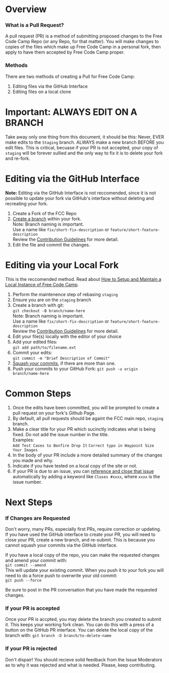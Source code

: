 # Overview
### What is a Pull Request?
A pull request (PR) is a method of submitting proposed changes to the Free Code Camp Repo (or any Repo, for that matter).  You will make changes to copies of the files which make up Free Code Camp in a personal fork, then apply to have them accepted by Free Code Camp proper.

### Methods
There are two methods of creating a Pull for Free Code Camp:

1. Editing files via the GitHub Interface
1. Editing files on a local clone

# Important: ALWAYS EDIT ON A BRANCH
Take away only one thing from this document, it should be this:  Never, EVER make edits to the `Staging` branch.  ALWAYS make a new branch BEFORE you edit files.  This is critical, becuase if your PR is not accepted, your copy of `staging` will be forever sullied and the only way to fix it is to delete your fork and re-fork.

# Editing via the GitHub Interface
**Note:** Editing via the GitHub Interface is not reccomended, since it is not possible to update your fork via GitHub's interface without deleting and recreating your fork.

1. Create a Fork of the FCC Repo
1. [Create a branch](https://help.github.com/articles/creating-and-deleting-branches-within-your-repository/) within your fork.  
Note: Branch naming is important.  
Use a name like `fix/short-fix-description` or `feature/short-feature-description`  
Review the [Contribution Guidelines](https://github.com/FreeCodeCamp/FreeCodeCamp/blob/staging/CONTRIBUTING.md) for more detail.
1. Edit the file and commit the changes.

# Editing via your Local Fork
This is the reccomended method.  Read about [How to Setup and Maintain a Local Instance of Free Code Camp](https://github.com/FreeCodeCamp/FreeCodeCamp/wiki/How-To-Fork-And-Maintain-a-Local-Instance-of-Free-Code-Camp).

1. Perform the maintenence step of rebasing `staging`
1. Ensure you are on the `staging` branch
1. Create a branch with git:  
`git checkout -B branch/name-here`  
Note: Branch naming is important.  
Use a name like `fix/short-fix-description` or `feature/short-feature-description`  
Review the [Contribution Guidelines](https://github.com/FreeCodeCamp/FreeCodeCamp/blob/staging/CONTRIBUTING.md) for more detail.
1. Edit your file(s) locally with the editor of your choice
1. Add your edited files:  
`git add path/to/filename.ext`
1. Commit your edits:  
`git commit -m "Brief Description of Commit"`
1. [Squash your commits](https://github.com/FreeCodeCamp/FreeCodeCamp/wiki/git-rebase#squashing-multiple-commits-into-one), if there are more than one.
1. Push your commits to your GitHub Fork:
`git push -u origin branch/name-here`

# Common Steps

1. Once the edits have been committed, you will be prompted to create a pull request on your fork's Github Page.
1. By default, all pull requests should be againt the FCC main repo, `staging` branch.
1. Make a clear title for your PR which sucinctly indicates what is being fixed.  Do not add the issue number in the title.  
Examples:  
`Add Test Cases to Bonfire Drop It`
`Correct typo in Waypoint Size Your Images`
1. In the body of your PR include a more detailed summary of the changes you made and why.
1. Indicate if you have tested on a local copy of the site or not.
1. If your PR is due to an issue, you can [reference and close that issue](https://help.github.com/articles/closing-issues-via-commit-messages/) automatically by adding a keyword like `Closes #xxxx`, where `xxxx` is the issue number.

# Next Steps
### If Changes are Requested
Don't worry, many PRs, especially first PRs, require correction or updating.  If you have used the GitHub interface to create your PR, you will need to close your PR, create a new branch, and re-submit.  This is because you cannot squash your commits via the GitHub interface.

If you have a local copy of the repo, you can make the requested changes and amend your commit with:  
`git commit --amend`  
This will update your existing commit.  When you push it to your fork you will need to do a force push to overwrite your old commit:  
`git push --force`

Be sure to post in the PR conversation that you have made the requested changes.

### If your PR is accepted
Once your PR is accpted, you may delete the branch you created to submit it.  This keeps your working fork clean.  You can do this with a press of a button on the GitHub PR interface.
You can delete the local copy of the branch with:
`git branch -D branch/to-delete-name`

### If your PR is rejected
Don't dispair!  You should recieve solid feedback from the Issue Moderators as to why it was rejected and what is needed.  Please, keep contributing.
